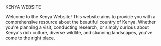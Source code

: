 KENYA WEBSITE

Welcome to the Kenya Website! This website aims to provide you with a comprehensive resource about the beautiful country of Kenya. Whether you're planning a visit, conducting research, or simply curious about Kenya's rich culture, diverse wildlife, and stunning landscapes, you've come to the right place.
